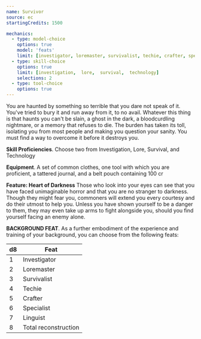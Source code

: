 ```yaml
---
name: Survivor
source: ec
startingCredits: 1500

mechanics:
  - type: model-choice
    options: true
    model: 'feats'
    limit: [investigator, loremaster, survivalist, techie, crafter, specialist, linguist, total reconstruction]
  - type: skill-choice
    options: true
    limit: [investigation,  lore,  survival,  technology]
    selections: 2
  - type: tool-choice
    options: true
---
```


You are haunted by something so terrible that you dare not speak of it. You've tried to bury it and run away from it, to no avail. Whatever this thing is that haunts you can't be slain, a ghost in the dark, a bloodcurdling nightmare, or a memory that refuses to die. The burden has taken its toll, isolating you from most people and making you question your sanity. You must find a way to overcome it before it destroys you.

__Skill Proficiencies__. Choose two from Investigation, Lore, Survival, and Technology

__Equipment__. A set of common clothes, one tool with which you are proficient, a tattered journal, and a belt pouch containing 100 cr

__Feature: Heart of Darkness__
Those who look into your eyes can see that you have faced unimaginable horror and that you are no stranger to darkness. Though they might fear you, commoners will extend you every courtesy and do their utmost to help you. Unless you have shown yourself to be a danger to them, they may even take up arms to fight alongside you, should you find yourself facing an enemy alone.


__BACKGROUND FEAT__. As a further embodiment of the experience and training of your background, you can choose from the following feats:

d8 | Feat
--- | ---
1	|	Investigator
2	|	Loremaster
3	|	Survivalist
4	|	Techie
5	|	Crafter
6	|	Specialist
7	|	Linguist
8	|	Total reconstruction
<div class="hr"></div>
